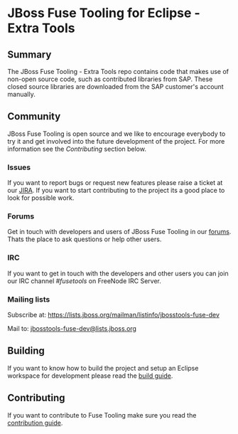 # JBoss Fuse Tooling for Eclipse - Extra Tools

## Summary
The JBoss Fuse Tooling - Extra Tools repo contains code that makes use of non-open source code, such as contributed libraries from SAP. These closed source libraries are downloaded from the SAP customer's account manually.

## Community
JBoss Fuse Tooling is open source and we like to encourage everybody to try it and get involved into the future development of the project. For more information see the *Contributing* section below.

### Issues
If you want to report bugs or request new features please raise a ticket at our [JIRA](https://issues.jboss.org/browse/FUSETOOLS). If you want to start contributing to the project its a good place to look for possible work.

### Forums
Get in touch with developers and users of JBoss Fuse Tooling in our [forums](https://community.jboss.org/en/products/fuse). Thats the place to ask questions or help other users.

### IRC
If you want to get in touch with the developers and other users you can join our IRC channel *#fusetools* on FreeNode IRC Server.

### Mailing lists
Subscribe at: https://lists.jboss.org/mailman/listinfo/jbosstools-fuse-dev

Mail to: jbosstools-fuse-dev@lists.jboss.org

## Building
If you want to know how to build the project and setup an Eclipse workspace for development please read the [build guide](https://github.com/fusesource/fuseide/blob/master/Build.md "Build Guide").

## Contributing
If you want to contribute to Fuse Tooling make sure you read the [contribution guide](https://github.com/fusesource/fuseide/blob/master/Contributing.md "Contribution Guide").
